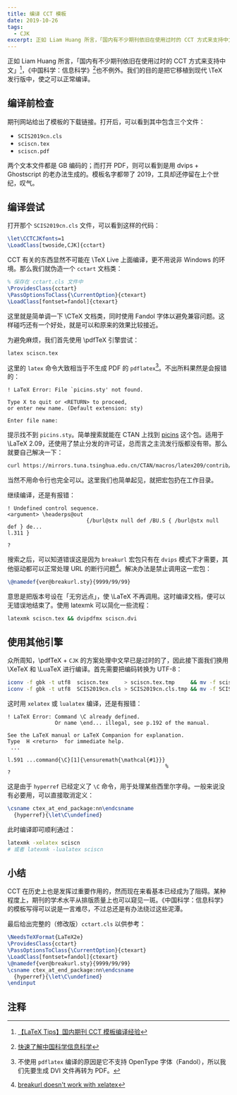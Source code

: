 ```yaml
---
title: 编译 CCT 模板
date: 2019-10-26
tags:
  - CJK
excerpt: 正如 Liam Huang 所言，「国内有不少期刊依旧在使用过时的 CCT 方式来支持中文」，《中国科学：信息科学》也不例外。我们的目的是把它移植到现代 \TeX 发行版中，使之可以正常编译。
---
```


正如 Liam Huang 所言，「国内有不少期刊依旧在使用过时的 CCT 方式来支持中文」[^liam-cct]，《中国科学：信息科学》[^ssi]也不例外。我们的目的是把它移植到现代 \TeX 发行版中，使之可以正常编译。

[^liam-cct]: [【LaTeX Tips】国内期刊 CCT 模板编译经验](https://liam.page/2013/10/15/LaTeX-CCT-template/)
[^ssi]: [快速了解中国科学信息科学](http://scis.scichina.com/)

## 编译前检查

期刊网站给出了模板的下载链接。打开后，可以看到其中包含三个文件：

- `SCIS2019cn.cls`
- `sciscn.tex`
- `sciscn.pdf`

两个文本文件都是 GB 编码的；而打开 PDF，则可以看到是用 dvips + Ghostscript 的老办法生成的。模板名字都带了 2019，工具却还停留在上个世纪，叹气。

## 编译尝试

打开那个 `SCIS2019cn.cls` 文件，可以看到这样的代码：

```tex
\let\CCTCJKfonts=1
\LoadClass[twoside,CJK]{cctart}
```

CCT 有关的东西显然不可能在 \TeX Live 上面编译，更不用说非 Windows 的环境。那么我们就伪造一个 `cctart` 文档类：

```tex
% 保存在 cctart.cls 文件中
\ProvidesClass{cctart}
\PassOptionsToClass{\CurrentOption}{ctexart}
\LoadClass[fontset=fandol]{ctexart}
```

这里就是简单调一下 \CTeX 文档类，同时使用 Fandol 字体以避免兼容问题。这样碰巧还有一个好处，就是可以和原来的效果比较接近。

为避免麻烦，我们首先使用 \pdfTeX 引擎尝试：

```bash
latex sciscn.tex
```

这里的 `latex` 命令大致相当于不生成 PDF 的 `pdflatex`[^pdflatex]。不出所料果然是会报错的：

[^pdflatex]: 不使用 `pdflatex` 编译的原因是它不支持 OpenType 字体（Fandol），所以我们先要生成 DVI 文件再转为 PDF。

```
! LaTeX Error: File `picins.sty' not found.

Type X to quit or <RETURN> to proceed,
or enter new name. (Default extension: sty)

Enter file name:
```

提示找不到 `picins.sty`。简单搜索就能在 CTAN 上找到 [picins](https://www.ctan.org/pkg/picins) 这个包。适用于 \LaTeX 2.09，还使用了禁止分发的许可证，总而言之主流发行版都没有带。那么就要自己解决一下：

```bash
curl https://mirrors.tuna.tsinghua.edu.cn/CTAN/macros/latex209/contrib/picins/picins.sty -o picins.sty
```

当然不用命令行也完全可以。这里我们也简单起见，就把宏包扔在工作目录。

继续编译，还是有报错：

```
! Undefined control sequence.
<argument> \headerps@out
                         {/burl@stx null def /BU.S { /burl@stx null def } de...
l.311 }

?
```

搜索之后，可以知道错误这是因为 `breakurl` 宏包只有在 `dvips` 模式下才需要，其他驱动都可以正常处理 URL 的断行问题[^breakurl]。解决办法是禁止调用这一宏包：

[^breakurl]: [breakurl doesn't work with xelatex](https://tex.stackexchange.com/q/218196)

```tex
\@namedef{ver@breakurl.sty}{9999/99/99}
```

意思是把版本号设在「无穷远点」，使 \LaTeX 不再调用。这时编译文档，便可以无错误地结束了。使用 latexmk 可以简化一些流程：

```bash
latexmk sciscn.tex && dvipdfmx sciscn.dvi
```

## 使用其他引擎

众所周知，\pdfTeX + `CJK` 的方案处理中文早已是过时的了，因此接下面我们换用 \XeTeX 和 \LuaTeX 进行编译。首先需要把编码转换为 UTF-8：

```bash
iconv -f gbk -t utf8  sciscn.tex     > sciscn.tex.tmp     && mv -f sciscn.tex.tmp     sciscn.tex
iconv -f gbk -t utf8  SCIS2019cn.cls > SCIS2019cn.cls.tmp && mv -f SCIS2019cn.cls.tmp SCIS2019cn.cls
```

这时用 `xelatex` 或 `lualatex` 编译，还是有报错：

```
! LaTeX Error: Command \C already defined.
               Or name \end... illegal, see p.192 of the manual.

See the LaTeX manual or LaTeX Companion for explanation.
Type  H <return>  for immediate help.
 ...

l.591 ...command{\C}[1]{\ensuremath{\mathcal{#1}}}
                                                  %
?
```

这是由于 `hyperref` 已经定义了 `\C` 命令，用于处理某些西里尔字母。一般来说没有必要用，可以直接取消定义：

```tex
\csname ctex_at_end_package:nn\endcsname
  {hyperref}{\let\C\undefined}
```

此时编译即可顺利通过：

```bash
latexmk -xelatex sciscn
# 或者 latexmk -lualatex sciscn
```

## 小结

CCT 在历史上也是发挥过重要作用的，然而现在来看基本已经成为了阻碍。某种程度上，期刊的学术水平从排版质量上也可以窥见一斑。《中国科学：信息科学》的模板写得可以说是一言难尽，不过总还是有办法绕过这些泥潭。

最后给出完整的（修改版）`cctart.cls` 以供参考：

```tex
\NeedsTeXFormat{LaTeX2e}
\ProvidesClass{cctart}
\PassOptionsToClass{\CurrentOption}{ctexart}
\LoadClass[fontset=fandol]{ctexart}
\@namedef{ver@breakurl.sty}{9999/99/99}
\csname ctex_at_end_package:nn\endcsname
  {hyperref}{\let\C\undefined}
\endinput
```

## 注释

<div id="footnotes"></div>
